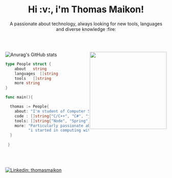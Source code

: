 
<h1 align="center"> 
   Hi :v:, i'm Thomas Maikon!
</h1>


<p align="center">A passionate about technology, always looking for new tools, languages and diverse knowledge :fire:</p>
<br>
<br>

<img align="right" src="https://media.giphy.com/media/MeJgB3yMMwIaHmKD4z/giphy.gif" width="240" frameBorder="0" class="giphy-embed" allowFullScreen></img>
![Anurag's GitHub stats](https://github-readme-stats.vercel.app/api?username=thomasmaikon&count_private=true&show_icons=true&theme=onedark)

```Go
type People struct {
    about   string
    languages  []string
    tools   []string
    more string
}

func main(){

  thomas := People{
    about: "I'm student of Computer Science, Back-end Developer and a gaming enthusiast",
    code : []string{"C/C++", "C#", "java", "HTML", "CSS", "JavaScript", "Python", "SystemVerilog", "Go"},
    tools: []string{"Node", "Spring", ".Net", "Docker", "Gin"},
    more: "Particularly passionate about the Go language due to its similarity with C," +
          "i started in computing with embedded systems working with Arduino."
  }
  
 }
```

<br>
<br>

[![Linkedin: thomasmaikon](https://img.shields.io/badge/-thomasmaikon-blue?style=flat-square&logo=Linkedin&logoColor=white&link=www.linkedin.com/in/thomasmaikon209921184)](https://www.linkedin.com/in/thomasmaikon209921184/)
